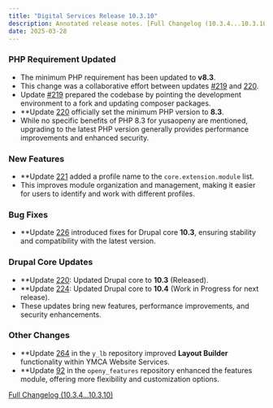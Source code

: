 ```yaml
---
title: "Digital Services Release 10.3.10"
description: Annotated release notes. [Full Changelog (10.3.4...10.3.10)](https://github.com/yusaopeny/compare/10.3.4...10.3.10)
date: 2025-03-28
---
```


### PHP Requirement Updated  
- The minimum PHP requirement has been updated to **v8.3**.  
- This change was a collaborative effort between updates [#219](https://github.com/YCloudYUSA/yusaopeny/pull/219) and [220](https://github.com/YCloudYUSA/yusaopeny/pull/220).  
- Update [#219](https://github.com/YCloudYUSA/yusaopeny/pull/219) prepared the codebase by pointing the development environment to a fork and updating composer packages.  
- **Update [220](https://github.com/YCloudYUSA/yusaopeny/pull/220) officially set the minimum PHP version to **8.3**.  
- While no specific benefits of PHP 8.3 for yusaopeny are mentioned, upgrading to the latest PHP version generally provides performance improvements and enhanced security.  

### New Features  
- **Update [221](https://github.com/YCloudYUSA/yusaopeny/pull/221) added a profile name to the `core.extension.module` list.  
- This improves module organization and management, making it easier for users to identify and work with different profiles.

### Bug Fixes  
- **Update [226](https://github.com/YCloudYUSA/yusaopeny/pull/226) introduced fixes for Drupal core **10.3**, ensuring stability and compatibility with the latest version.  

### Drupal Core Updates  
- **Update [220](https://github.com/YCloudYUSA/yusaopeny/pull/220): Updated Drupal core to **10.3** (Released).  
- **Update [224](https://github.com/YCloudYUSA/yusaopeny/pull/224): Updated Drupal core to **10.4** (Work in Progress for next release).  
- These updates bring new features, performance improvements, and security enhancements.  

### Other Changes
- **Update [264](https://github.com/YCloudYUSA/y_lb/pull/264) in the `y_lb` repository improved **Layout Builder** functionality within YMCA Website Services.  
- **Update [92](https://github.com/open-y-subprojects/openy_features/pull/92) in the `openy_features` repository enhanced the features module, offering more flexibility and customization options.  

[Full Changelog (10.3.4...10.3.10)](https://github.com/yusaopeny/compare/10.3.4...10.3.10)
